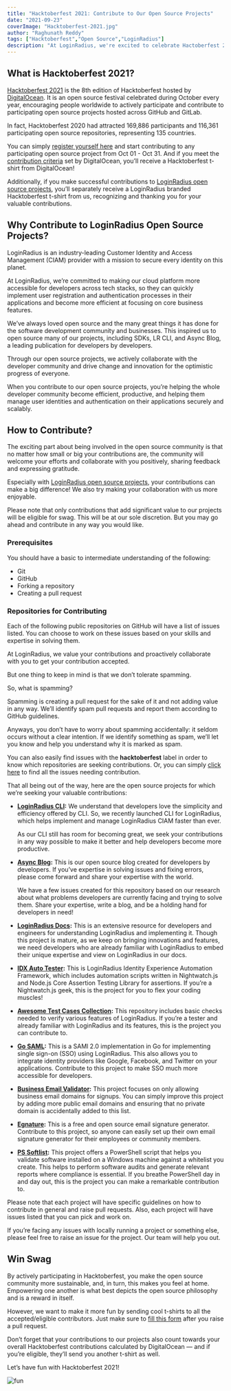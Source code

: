 ```yaml
---
title: "Hacktoberfest 2021: Contribute to Our Open Source Projects"
date: "2021-09-23"
coverImage: "Hacktoberfest-2021.jpg"
author: "Raghunath Reddy"
tags: ["Hacktoberfest","Open Source","LoginRadius"]
description: "At LoginRadius, we're excited to celebrate Hactoberfest 2021. Several of our open source projects are seeking to positively collaborate with you."
---
```

## What is Hacktoberfest 2021?
[Hacktoberfest 2021](https://hacktoberfest.digitalocean.com/) is the 8th edition of Hacktoberfest hosted by [DigitalOcean](https://www.digitalocean.com/). It is an open source festival celebrated during October every year, encouraging people worldwide to actively participate and contribute to participating open source projects hosted across GitHub and GitLab.

In fact, Hacktoberfest 2020 had attracted 169,886 participants and 116,361 participating open source repositories, representing 135 countries.

You can simply [register yourself here](https://hacktoberfest.digitalocean.com/) and start contributing to any participating open source project from Oct 01 - Oct 31. And if you meet the [contribution criteria](https://hacktoberfest.digitalocean.com/resources/participation) set by DigitalOcean, you’ll receive a Hacktoberfest t-shirt from DigitalOcean!

Additionally, if you make successful contributions to [LoginRadius open source projects](https://github.com/LoginRadius), you’ll separately receive a LoginRadius branded Hacktoberfest t-shirt from us, recognizing and thanking you for your valuable contributions.
## Why Contribute to LoginRadius Open Source Projects?
LoginRadius is an industry-leading Customer Identity and Access Management (CIAM) provider with a mission to secure every identity on this planet.

At LoginRadius, we’re committed to making our cloud platform more accessible for developers across tech stacks, so they can quickly implement user registration and authentication processes in their applications and become more efficient at focusing on core business features.

We’ve always loved open source and the many great things it has done for the software development community and businesses. This inspired us to open source many of our projects, including SDKs, LR CLI, and Async Blog, a leading publication for developers by developers.

Through our open source projects, we actively collaborate with the developer community and drive change and innovation for the optimistic progress of everyone.

When you contribute to our open source projects, you’re helping the whole developer community become efficient, productive, and helping them manage user identities and authentication on their applications securely and scalably.
## How to Contribute?
The exciting part about being involved in the open source community is that no matter how small or big your contributions are, the community will welcome your efforts and collaborate with you positively, sharing feedback and expressing gratitude.

Especially with [LoginRadius open source projects](https://github.com/LoginRadius), your contributions can make a big difference! We also try making your collaboration with us more enjoyable.

Please note that only contributions that add significant value to our projects will be eligible for swag. This will be at our sole discretion. But you may go ahead and contribute in any way you would like.
### Prerequisites
You should have a basic to intermediate understanding of the following:

- Git
- GitHub
- Forking a repository
- Creating a pull request
### Repositories for Contributing
Each of the following public repositories on GitHub will have a list of issues listed. You can choose to work on these issues based on your skills and expertise in solving them.

At LoginRadius, we value your contributions and proactively collaborate with you to get your contribution accepted. 

But one thing to keep in mind is that we don’t tolerate spamming. 

So, what is spamming?

Spamming is creating a pull request for the sake of it and not adding value in any way. We’ll identify spam pull requests and report them according to GitHub guidelines.

Anyways, you don’t have to worry about spamming accidentally: it seldom occurs without a clear intention. If we identify something as spam, we’ll let you know and help you understand why it is marked as spam.

You can also easily find issues with the **hacktoberfest** label in order to know which repositories are seeking contributions. Or, you can simply [click here](https://www.google.com/url?q=https://github.com/search?q%3Dorg%253ALoginRadius%2Blabel%253Ahacktoberfest%2Btype%253Aissue&sa=D&source=editors&ust=1632394834688000&usg=AOvVaw0wYGvdlJspvM887yP750Ms) to find all the issues needing contribution.

That all being out of the way, here are the open source projects for which we’re seeking your valuable contributions:

- **[LoginRadius CLI](https://github.com/LoginRadius/lr-cli):** We understand that developers love the simplicity and efficiency offered by CLI. So, we recently launched CLI for LoginRadius, which helps implement and manage LoginRadius CIAM faster than ever.

	As our CLI still has room for becoming great, we seek your contributions in any way possible to make it better and help developers become more productive.

- **[Async Blog](https://github.com/LoginRadius/engineering-portal):** This is our open source blog created for developers by developers. If you’ve expertise in solving issues and fixing errors, please come forward and share your expertise with the world.

	We have a few issues created for this repository based on our research about what problems developers are currently facing and trying to solve them. Share your expertise, write a blog, and be a holding hand for developers in need!

- **[LoginRadius Docs](https://github.com/LoginRadius/docs):** This is an extensive resource for developers and engineers for understanding LoginRadius and implementing it. Though this project is mature, as we keep on bringing innovations and features, we need developers who are already familiar with LoginRadius to embed their unique expertise and view on LoginRadius in our docs.

- **[IDX Auto Tester](https://github.com/LoginRadius/idx-auto-tester):** This is LoginRadius Identity Experience Automation Framework, which includes automation scripts written in Nightwatch.js and Node.js Core Assertion Testing Library for assertions. If you’re a Nightwatch.js geek, this is the project for you to flex your coding muscles!

- **[Awesome Test Cases Collection](https://github.com/LoginRadius/awesome-test-cases-collection):** This repository includes basic checks needed to verify various features of LoginRadius. If you’re a tester and already familiar with LoginRadius and its features, this is the project you can contribute to.

- **[Go SAML](https://github.com/LoginRadius/go-saml):** This is a SAMl 2.0 implementation in Go for implementing single sign-on (SSO) using LoginRadius. This also allows you to integrate identity providers like Google, Facebook, and Twitter on your applications. Contribute to this project to make SSO much more accessible for developers. 

- **[Business Email Validator](https://github.com/LoginRadius/business-email-validator):** This project focuses on only allowing business email domains for signups. You can simply improve this project by adding more public email domains and ensuring that no private domain is accidentally added to this list.

- **[Egnature](https://github.com/LoginRadius/egnature):** This is a free and open source email signature generator. Contribute to this project, so anyone can easily set up their own email signature generator for their employees or community members.

- **[PS Softlist](https://github.com/LoginRadius/ps-softlist):** This project offers a PowerShell script that helps you validate software installed on a Windows machine against a whitelist you create. This helps to perform software audits and generate relevant reports where compliance is essential. If you breathe PowerShell day in and day out, this is the project you can make a remarkable contribution to.

Please note that each project will have specific guidelines on how to contribute in general and raise pull requests. Also, each project will have issues listed that you can pick and work on.

If you’re facing any issues with locally running a project or something else, please feel free to raise an issue for the project. Our team will help you out.

## Win Swag
By actively participating in Hacktoberfest, you make the open source community more sustainable, and, in turn, this makes you feel at home. Empowering one another is what best depicts the open source philosophy and is a reward in itself.

However, we want to make it more fun by sending cool t-shirts to all the accepted/eligible contributors. Just make sure to [fill this form](https://www.google.com/url?q=https://forms.gle/qhG6Sf8qrBznRrtQA&sa=D&source=editors&ust=1632314038203000&usg=AOvVaw3cOv-eOBvxNTaIS9j484fK) after you raise a pull request.

Don’t forget that your contributions to our projects also count towards your overall Hacktoberfest contributions calculated by DigitalOcean — and if you’re eligible, they’ll send you another t-shirt as well.

Let’s have fun with Hacktoberfest 2021!

![fun](https://media2.giphy.com/media/3oEjHKiDeYrKnjwGFq/giphy.gif)